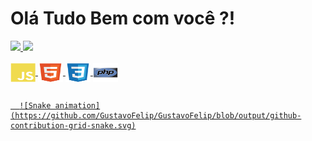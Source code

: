 <h1>Olá Tudo Bem com você ?!</h1>

 <div>
  <a href="https://github.com/GustavoFelip">
  <img height="180em" src="https://github-readme-stats.vercel.app/api?username=GustavoFelip&show_icons=true&theme=midnight-purple&include_all_commits=true&count_private=true"/>
  <img height="180em" src="https://github-readme-stats.vercel.app/api/top-langs/?username=GustavoFelip&layout=compact&langs_count=7&theme=midnight-purple"/>
</div>
  
  <div style="display: inline_block"><br>
  <img align="center" alt="Gu-Js" height="30" width="40" src="https://raw.githubusercontent.com/devicons/devicon/master/icons/javascript/javascript-plain.svg">
  <img align="center" alt="Gu-HTML" height="30" width="40" src="https://raw.githubusercontent.com/devicons/devicon/master/icons/html5/html5-original.svg">
  <img align="center" alt="Gu-CSS" height="30" width="40" src="https://raw.githubusercontent.com/devicons/devicon/master/icons/css3/css3-original.svg">
  <img align="center" alt="Rafa-Php" height="30" width="40" src="https://raw.githubusercontent.com/devicons/devicon/master/icons/php/php-original.svg">
  </div>
  
  ##
  
      ![Snake animation](https://github.com/GustavoFelip/GustavoFelip/blob/output/github-contribution-grid-snake.svg)
